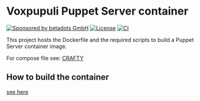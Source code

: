 # Voxpupuli Puppet Server container

[![Sponsored by betadots GmbH](https://img.shields.io/badge/Sponsored%20by-betadots%20GmbH-blue.svg)](https://www.betadots.de)
[![License](https://img.shields.io/github/license/voxpupuli/container-puppetserver.svg)](https://github.com/voxpupuli/container-puppetserver/blob/main/LICENSE)
[![CI](https://github.com/voxpupuli/container-puppetserver/actions/workflows/ci.yaml/badge.svg)](https://github.com/voxpupuli/container-puppetserver/actions/workflows/ci.yaml)

This project hosts the Dockerfile and the required scripts to build a Puppet Server container image.

For compose file see: [CRAFTY](https://github.com/voxpupuli/crafty/tree/main/puppet/oss)

## How to build the container

[see here](https://github.com/voxpupuli/crafty/blob/main/docs/how-to-build.md)
